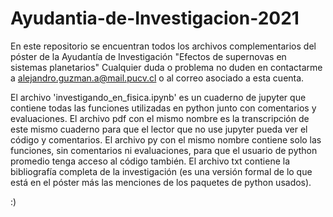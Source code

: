 # Ayudantia-de-Investigacion-2021
En este repositorio se encuentran todos los archivos complementarios del póster de la Ayudantía de Investigación "Efectos de supernovas en sistemas planetarios"
Cualquier duda o problema no duden en contactarme a alejandro.guzman.a@mail.pucv.cl o al correo asociado a esta cuenta.

El archivo 'investigando_en_fisica.ipynb' es un cuaderno de jupyter que contiene todas las funciones utilizadas en python junto con comentarios y evaluaciones.
El archivo pdf con el mismo nombre es la transcripción de este mismo cuaderno para que el lector que no use jupyter pueda ver el código y comentarios.
El archivo py con el mismo nombre contiene solo las funciones, sin comentarios ni evaluaciones, para que el usuario de python promedio tenga acceso al código también.
El archivo txt contiene la bibliografía completa de la investigación (es una versión formal de lo que está en el póster más las menciones de los paquetes de python usados).

:)
